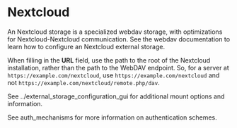 Nextcloud
=========

An Nextcloud storage is a specialized webdav storage, with optimizations
for Nextcloud-Nextcloud communication. See the webdav documentation to
learn how to configure an Nextcloud external storage.

When filling in the **URL** field, use the path to the root of the
Nextcloud installation, rather than the path to the WebDAV endpoint. So,
for a server at `https://example.com/nextcloud`, use
`https://example.com/nextcloud` and not
`https://example.com/nextcloud/remote.php/dav`.

See ../external\_storage\_configuration\_gui for additional mount
options and information.

See auth\_mechanisms for more information on authentication schemes.
